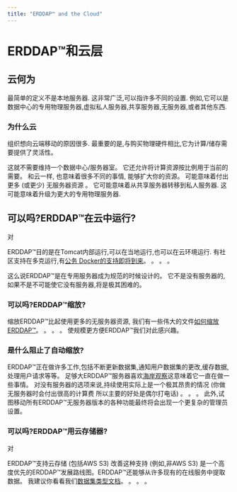 ```yaml
---
title: "ERDDAP™ and the Cloud"
---
```

# ERDDAP™和云层

## 云何为

最简单的定义不是本地服务器. 这非常广泛,可以指许多不同的设置. 例如,它可以是数据中心的专用物理服务器,虚拟私人服务器,共享服务器,无服务器,或者其他东西.

### 为什么云

组织想向云端移动的原因很多. 最重要的是,与购买物理硬件相比,它为计算/储存需要提供了灵活性。

这就不需要维持一个数据中心/服务器室。 它还允许将计算资源按比例用于当前的需要。 和云一样, 也意味着很多不同的事情, 能够扩大你的资源。 可能意味着付出更多 (或更少) 无服务器资源 。 它可能意味着从共享服务器转移到私人服务器. 这可能意味着升级为更大的专用物理服务器.

## 可以吗?ERDDAP™在云中运行?

对

ERDDAP™目的是在Tomcat内部运行,可以在当地运行,也可以在云环境运行. 有社区支持在多克运行,有[公务 Docker的支持即将到来](https://github.com/ERDDAP/erddap/blob/main/DOCKER.md)。 。 。 。

这么说ERDDAP™是在专用服务器成为规范的时候设计的。 它不是没有服务器的,如果不是不可能使它没有服务器,将是极其困难的。

### 可以吗?ERDDAP™缩放?

缩放ERDDAP™比起使用更多的无服务器资源, 我们有一些伟大的文件[如何缩放ERDDAP™](https://erddap.github.io/docs/server-admin/scaling)。 。 。 。 使规模更方便ERDDAP™我们对此感兴趣。

### 是什么阻止了自动缩放?

ERDDAP™正在做许多工作,包括不断更新数据集,通知用户数据集的更改,缓存数据,处理用户请求等等。 足够大ERDDAP™服务器喜欢[海岸观察](https://coastwatch.pfeg.noaa.gov/erddap/index.html)这意味着它一直在做一些事情。 对没有服务器的选项来说,持续使用实际上是一个极其昂贵的情况 (你做无服务器时会付出很高的计算费 所以主要的好处是偶尔打电话) 。 。 。 此外,试图移动所有ERDDAP™无服务器版本的各种功能最终将会出现一个更复杂的管理员设置。

### 可以吗?ERDDAP™用云存储器?

对

ERDDAP™支持云存储 (包括AWS S3) 改善这种支持 (例如,非AWS S3) 是一个高度优先的ERDDAP™发展路线图。ERDDAP™还能够从许多现有的在线服务中提取数据。 我建议你看看我们[数据集类型文档](https://erddap.github.io/docs/server-admin/datasets#detailed-descriptions-of-dataset-types)。 。 。 。
